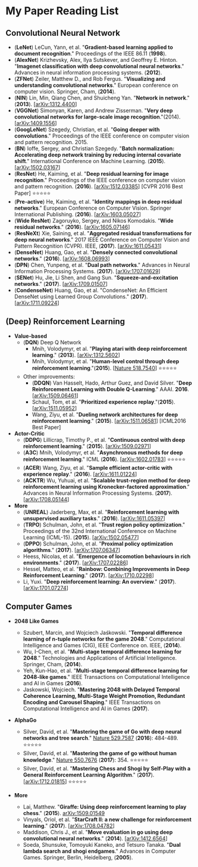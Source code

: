 # My Paper Reading List

## Convolutional Neural Network

- (**LeNet**) LeCun, Yann, et al. "**Gradient-based learning applied to document recognition**." Proceedings of the IEEE 86.11 (**1998**).
- (**AlexNet**) Krizhevsky, Alex, Ilya Sutskever, and Geoffrey E. Hinton. "**Imagenet classification with deep convolutional neural networks**." Advances in neural information processing systems. (**2012**).
- (**ZFNet**) Zeiler, Matthew D., and Rob Fergus. "**Visualizing and understanding convolutional networks**." European conference on computer vision. Springer, Cham, (**2014**).
- (**NIN**) Lin, Min, Qiang Chen, and Shuicheng Yan. "**Network in network**." (**2013**). [[arXiv:1312.4400][1]]
- (**VGGNet**) Simonyan, Karen, and Andrew Zisserman. "**Very deep convolutional networks for large-scale image recognition**."(2014). [[arXiv:1409.1556][2]]
- (**GoogLeNet**) Szegedy, Christian, et al. "**Going deeper with convolutions**." Proceedings of the IEEE conference on computer vision and pattern recognition. 2015.
- (**BN**) Ioffe, Sergey, and Christian Szegedy. "**Batch normalization: Accelerating deep network training by reducing internal covariate shift**." International Conference on Machine Learning. (**2015**). [[arXiv:1502.03167][3]]
- (**ResNet**) He, Kaiming, et al. "**Deep residual learning for image recognition**." Proceedings of the IEEE conference on computer vision and pattern recognition. (**2016**). [[arXiv:1512.03385][4]]  [CVPR 2016 Best Paper] :star::star::star::star::star:
- (**Pre-active**) He, Kaiming, et al. "**Identity mappings in deep residual networks**." European Conference on Computer Vision. Springer International Publishing. (**2016**). [[arXiv:1603.05027][5]]
- (**Wide ResNet**) Zagoruyko, Sergey, and Nikos Komodakis. "**Wide residual networks**." (**2016**). [[arXiv:1605.07146][6]]
- (**ResNeXt**) Xie, Saining, et al. "**Aggregated residual transformations for deep neural networks**." 2017 IEEE Conference on Computer Vision and Pattern Recognition (CVPR). IEEE, (**2017**). [[arXiv:1611.05431][7]]
- (**DenseNet**) Huang, Gao, et al. "**Densely connected convolutional networks**." (**2016**). [[arXiv:1608.06993][8]] 
- (**DPN**) Chen, Yunpeng, et al. "**Dual path networks**." Advances in Neural Information Processing Systems. (**2017**). [[arXiv:1707.01629][9]]
- (**SENet**) Hu, Jie, Li Shen, and Gang Sun. "**Squeeze-and-excitation networks**." (**2017**). [[arXiv:1709.01507][10]]
- (**CondenseNet**) Huang, Gao, et al. "CondenseNet: An Efficient DenseNet using Learned Group Convolutions." (**2017**). [[arXiv:1711.09224][11]] 


## (Deep) Reinforcement Learning  

- **Value-based**
    - (**DQN**) Deep Q Network 
        - Mnih, Volodymyr, et al. "**Playing atari with deep reinforcement learning**." (**2013**). [[arXiv:1312.5602][12]] 
        - Mnih, Volodymyr, et al. "**Human-level control through deep reinforcement learning**."(**2015**). [[Nature 518.7540][13]] :star::star::star::star::star:
    - Other improvements:
        - (**DDQN**) Van Hasselt, Hado, Arthur Guez, and David Silver. "**Deep Reinforcement Learning with Double Q-Learning**." AAAI. **2016**. [[arXiv:1509.06461][14]]
        - Schaul, Tom, et al. "**Prioritized experience replay**."(**2015**). [[arXiv:1511.05952][15]] 
        - Wang, Ziyu, et al. "**Dueling network architectures for deep reinforcement learning**." (**2015**). [[arXiv:1511.06581][16]]  [ICML2016 Best Paper]
- **Actor-Critic**
    - (**DDPG**) Lillicrap, Timothy P., et al. "**Continuous control with deep reinforcement learning**." (**2015**). [[arXiv:1509.02971][17]]
    - (**A3C**) Mnih, Volodymyr, et al. "**Asynchronous methods for deep reinforcement learning**." ICML (**2016**). [[arXiv:1602.01783][18]] :star::star::star::star::star:
    - (**ACER**) Wang, Ziyu, et al. "**Sample efficient actor-critic with experience replay**." (**2016**). [[arXiv:1611.01224][19]]
    - (**ACKTR**) Wu, Yuhuai, et al. "**Scalable trust-region method for deep reinforcement learning using Kronecker-factored approximation**." Advances in Neural Information Processing Systems. (**2017**). [[arXiv:1708.05144][20]]
- **More**
    - (**UNREAL**) Jaderberg, Max, et al. "**Reinforcement learning with unsupervised auxiliary tasks**." (**2016**). [[arXiv:1611.05397][21]] 
    - (**TRPO**) Schulman, John, et al. "**Trust region policy optimization**." Proceedings of the 32nd International Conference on Machine Learning (ICML-15). (**2015**). [[arXiv:1502.05477][22]]
    - (**DPPO**) Schulman, John, et al. "**Proximal policy optimization algorithms**." (**2017**). [[arXiv:1707.06347][23]]
    - Heess, Nicolas, et al. "**Emergence of locomotion behaviours in rich environments**." (**2017**). [[arXiv:1707.02286][24]]
    - Hessel, Matteo, et al. "**Rainbow: Combining Improvements in Deep Reinforcement Learning**." (**2017**). [[arXiv:1710.02298][25]]
    - Li, Yuxi. "**Deep reinforcement learning: An overview**." (**2017**). [[arXiv:1701.07274][26]]

## Computer Games

-  **2048 Like Games**
    - Szubert, Marcin, and Wojciech Jaśkowski. "**Temporal difference learning of n-tuple networks for the game 2048**." Computational Intelligence and Games (CIG), IEEE Conference on. IEEE, (**2014**).
    - Wu, I-Chen, et al. "**Multi-stage temporal difference learning for 2048**." Technologies and Applications of Artificial Intelligence. Springer, Cham, (**2014**).
    - Yeh, Kun-Hao, et al. "**Multi-stage temporal difference learning for 2048-like games**." IEEE Transactions on Computational Intelligence and AI in Games (**2016**).
    - Jaskowski, Wojciech. "**Mastering 2048 with Delayed Temporal Coherence Learning, Multi-Stage Weight Promotion, Redundant Encoding and Carousel Shaping**." IEEE Transactions on Computational Intelligence and AI in Games (**2017**).
- **AlphaGo** 
    -  Silver, David, et al. "**Mastering the game of Go with deep neural networks and tree search**." [Nature 529.7587][27] (**2016**): 484-489. :star::star::star::star::star:
    -  Silver, David, et al. "**Mastering the game of go without human knowledge**." [Nature 550.7676][28] (**2017**): 354. :star::star::star::star::star:
    -  Silver, David, et al. "**Mastering Chess and Shogi by Self-Play with a General Reinforcement Learning Algorithm**."  (**2017**). [[arXiv:1712.01815][29]] :star::star::star::star::star:
- **More**
    - Lai, Matthew. "**Giraffe: Using deep reinforcement learning to play chess**." (**2015**). [arXiv:1509.01549][30] 
    -  Vinyals, Oriol, et al. "**StarCraft II: a new challenge for reinforcement learning**." (**2017**). [[arXiv:1708.04782][31]]    
    -  Maddison, Chris J., et al. "**Move evaluation in go using deep convolutional neural networks**." (**2014**). [[arXiv:1412.6564][32]]
    -  Soeda, Shunsuke, Tomoyuki Kaneko, and Tetsuro Tanaka. "**Dual lambda search and shogi endgames**." Advances in Computer Games. Springer, Berlin, Heidelberg, (**2005**).
    


  [1]: https://arxiv.org/abs/1312.4400
  [2]: https://arxiv.org/abs/1409.1556
  [3]: https://arxiv.org/abs/1502.03167
  [4]: https://arxiv.org/abs/1512.03385
  [5]: https://arxiv.org/abs/1603.05027
  [6]: https://arxiv.org/abs/1605.07146
  [7]: https://arxiv.org/abs/1611.05431
  [8]: https://arxiv.org/abs/1608.06993
  [9]: https://arxiv.org/abs/1707.01629
  [10]: https://arxiv.org/abs/1709.01507
  [11]: https://arxiv.org/abs/1711.09224
  [12]: https://arxiv.org/abs/1312.5602
  [13]: https://www.nature.com/articles/nature14236
  [14]: https://arxiv.org/abs/1509.06461
  [15]: https://arxiv.org/abs/1511.05952
  [16]: https://arxiv.org/abs/1511.06581
  [17]: https://arxiv.org/abs/1509.02971
  [18]: https://arxiv.org/abs/1602.01783
  [19]: https://arxiv.org/abs/1611.01224
  [20]: https://arxiv.org/abs/1708.05144
  [21]: https://arxiv.org/abs/1611.05397
  [22]: https://arxiv.org/abs/1502.05477
  [23]: https://arxiv.org/abs/1707.06347
  [24]: https://arxiv.org/abs/1707.02286
  [25]: https://arxiv.org/abs/1710.02298
  [26]: https://arxiv.org/abs/1701.07274
  [27]: https://www.nature.com/articles/nature16961
  [28]: https://www.nature.com/articles/nature24270
  [29]: https://arxiv.org/abs/1712.01815
  [30]: https://arxiv.org/abs/1509.01549
  [31]: https://arxiv.org/abs/1708.04782g/abs/1712.01815
  [32]: https://arxiv.org/abs/1412.6564